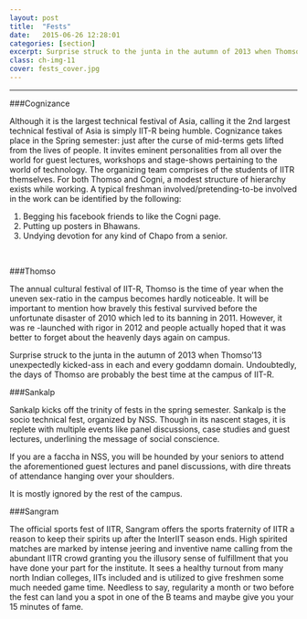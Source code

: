 ```yaml
---
layout: post
title:  "Fests"
date:   2015-06-26 12:28:01
categories: [section]
excerpt: Surprise struck to the junta in the autumn of 2013 when Thomso’13 unexpectedly kicked-ass in each and every goddamn domain. Undoubtedly, the days of Thomso are probably the best time at the campus of IIT-R. 
class: ch-img-11
cover: fests_cover.jpg
--- 	
```

--------------------------------
###Cognizance  

Although it is the largest technical festival of Asia, calling it the 2nd largest technical festival of 
Asia is simply IIT-R being humble. Cognizance takes place in the Spring semester: just after the 
curse of mid-terms gets lifted from the lives of people. It invites eminent personalities from all 
over the world for guest lectures, workshops and stage-shows pertaining to the world of 
technology. The organizing team comprises of the students of IITR themselves. For both 
Thomso and Cogni, a modest structure of hierarchy exists while working. A typical freshman 
involved/pretending-to-be involved in the work can be identified by the following:  

1. Begging his facebook friends to like the Cogni page.   
2. Putting up posters in Bhawans.   
3. Undying devotion for any kind of Chapo from a senior.  
<br />

###Thomso  

The annual cultural festival of IIT-R, Thomso is the time of year when the uneven sex-ratio in 
the campus becomes hardly noticeable. It will be important to mention how bravely this festival 
survived before the unfortunate disaster of 2010 which led to its banning in 2011. However, it 
was re -launched with rigor in 2012 and people actually hoped that it was better to forget 
about the heavenly days again on campus.  

Surprise struck to the junta in the autumn of 2013 when Thomso’13 unexpectedly kicked-ass in 
each and every goddamn domain. Undoubtedly, the days of Thomso are probably the best time 
at the campus of IIT-R.  

###Sankalp  

Sankalp kicks off the trinity of fests in the spring semester. Sankalp is the socio technical fest, 
organized by NSS. Though in its nascent stages, it is replete with multiple events like panel 
discussions, case studies and guest lectures, underlining the message of social conscience.  

If you are a faccha in NSS, you will be hounded by your seniors to attend the aforementioned 
guest lectures and panel discussions, with dire threats of attendance hanging over your 
shoulders.  

It is mostly ignored by the rest of the campus.

###Sangram  

The official sports fest of IITR, Sangram offers the sports fraternity of IITR a reason to keep their 
spirits up after the InterIIT season ends. High spirited matches are marked by intense jeering 
and inventive name calling from the abundant IITR crowd granting you the illusory sense of 
fulfillment that you have done your part for the institute. It sees a healthy turnout from many 
north Indian colleges, IITs included and is utilized to give freshmen some much needed game 
time. Needless to say, regularity a month or two before the fest can land you a spot in one of 
the B teams and maybe give you your 15 minutes of fame.
